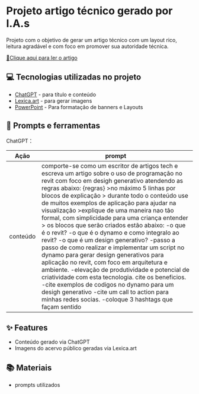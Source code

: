 # Projeto artigo técnico gerado por I.A.s

Projeto com o objetivo de gerar um artigo técnico com um layout rico, leitura agradável e com foco em promover sua autoridade técnica.

<a href="https://web.dio.me/articles/criacao-de-desigh-generativo-no-revit?back=%2Farticles&page=1&order=oldest" title="View PDF now"> 📕Clique aqui para ler o artigo</a>

## 💻 Tecnologias utilizadas no projeto

- [ChatGPT](https://chat.openai.com/) - para título e conteúdo
- [Lexica.art](https://lexica.art/) - para gerar imagens
- [PowerPoint](https://www.microsoft.com/en/microsoft-365/powerpoint) - Para formatação de banners e Layouts

## 📄 Prompts e ferramentas


ChatGPT：

|   Ação   | prompt |
| :------: | ------------------------------------------------------------------------------------------------------------------------------------------------------------------------------------------------------------------------------------------------------------------------------ |
| conteúdo | comporte-se como um escritor de artigos tech e escreva um artigo sobre o uso de programação no revit com foco em desigh generativo atendendo as regras abaixo: {regras} >no máximo 5 linhas por blocos de explicação > durante todo o conteúdo use de muitos exemplos de aplicação para ajudar na visualização  >explique de uma maneira nao tão formal, com simplicidade para uma criança entender > os blocos que serão criados estão abaixo: -o que é o revit? -o que é o dynamo e como integralo ao revit? -o que é um design generativo? -passo a passo de como realizar e implementar um script no dynamo para gerar design generativos para aplicação  no revit, com foco em arquitetura e ambiente. -elevação de produtividade e potencial de criatividade com esta tecnologia. cite os beneficios. -cite exemplos de codigos no dynamo para um desigh generativo -cite um call to action para minhas redes socias. -coloque 3 hashtags que façam sentido|

## ✨ Features

- Conteúdo gerado via ChatGPT
- Imagens do acervo público geradas via Lexica.art

## 📚 Materiais

- prompts utilizados

<br/><br/>
<p>
